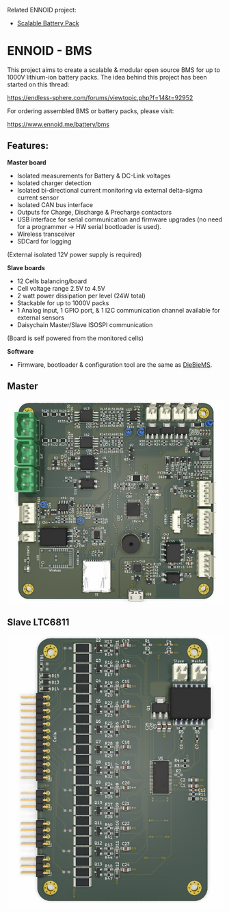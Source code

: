 Related ENNOID project:
  - [Scalable Battery Pack](https://github.com/EnnoidMe/ENNOID-PACK)

# ENNOID - BMS

This project aims to create a scalable & modular open source BMS for up to 1000V lithium-ion battery packs.
The idea behind this project has been started on this thread:

https://endless-sphere.com/forums/viewtopic.php?f=14&t=92952

For ordering assembled BMS or battery packs, please visit:

https://www.ennoid.me/battery/bms

## Features:

**Master board**
- Isolated measurements for Battery & DC-Link voltages
- Isolated charger detection
- Isolated bi-directional current monitoring via external delta-sigma current sensor
- Isolated CAN bus interface 
- Outputs for Charge, Discharge & Precharge contactors
- USB interface for serial communication and firmware upgrades (no need for a programmer -> HW serial bootloader is used).
- Wireless transceiver
- SDCard for logging

(External isolated 12V power supply is required)

**Slave boards**
- 12 Cells balancing/board 
- Cell voltage range 2.5V to 4.5V
- 2 watt power dissipation per level (24W total)
- Stackable for up to 1000V packs 
- 1 Analog input, 1 GPIO port, & 1 I2C communication channel available for external sensors
- Daisychain Master/Slave ISOSPI communication

(Board is self powered from the monitored cells)

**Software**
- Firmware, bootloader & configuration tool are the same as [DieBieMS](https://github.com/DieBieEngineering). 

## Master

![alt text](Master/PIC/MasterPCB.png)


## Slave LTC6811

![alt text](Slaves/LTC6811/PIC/LTC6811.png)





